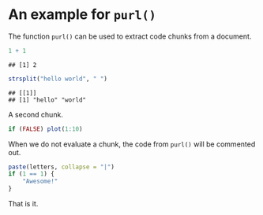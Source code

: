 # An example for `purl()`

The function `purl()` can be used to extract code chunks from a document.


```r
1 + 1
```

```
## [1] 2
```

```r
strsplit("hello world", " ")
```

```
## [[1]]
## [1] "hello" "world"
```


A second chunk.


```r
if (FALSE) plot(1:10)
```


When we do not evaluate a chunk, the code from `purl()` will be commented out.


```r
paste(letters, collapse = "|")
if (1 == 1) {
    "Awesome!"
}
```


That is it.
